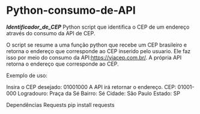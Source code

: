 # Python-consumo-de-API

***Identificador_de_CEP***
Python script que identifica o CEP de um endereço através do consumo da API de CEP.

O script se resume a uma função python que recebe um CEP brasileiro e retorna o endereço que corresponde ao CEP inserido pelo usuario. Ele faz isso por meio do consumo da API:https://viacep.com.br/. A própria API retorna o endereço que corresponde ao CEP.

Exemplo de uso:

Insira o CEP desejado: 01001000
A API irá retornar o endereço.
  CEP: 01001-000
  Logradouro: Praça da Sé
  Bairro: Sé
  Cidade: São Paulo
  Estado: SP

Dependências
Requests
pip install requests